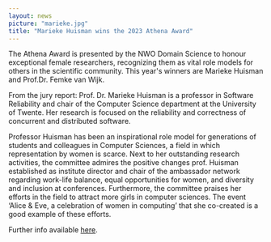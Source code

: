 ```yaml
---
layout: news
picture: "marieke.jpg"
title: "Marieke Huisman wins the 2023 Athena Award"
---
```


The Athena Award is presented by the NWO Domain Science to honour exceptional female researchers, recognizing them as vital role models for others in the scientific community. This year's winners are Marieke Huisman and Prof.Dr. Femke van Wijk.

From the jury report:
Prof. Dr. Marieke Huisman is a professor in Software Reliability and chair of the Computer Science department at the University of Twente. Her research is focused on the reliability and correctness of concurrent and distributed software.

Professor Huisman has been an inspirational role model for generations of students and colleagues in Computer Sciences, a field in which representation by women is scarce. Next to her outstanding research activities, the committee admires the positive changes prof. Huisman established as institute director and chair of the ambassador network regarding work-life balance, equal opportunities for women, and diversity and inclusion at conferences. Furthermore, the committee praises her efforts in the field to attract more girls in computer sciences. The event ‘Alice & Eve, a celebration of women in computing’ that she co-created is a good example of these efforts.

Further info available [here](https://www.nwo.nl/en/prof-dr-marieke-huisman).